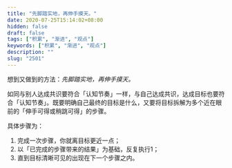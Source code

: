 ```yaml
---
title: "先脚踏实地，再伸手摸天。"
date: 2020-07-25T15:14:02+08:00
hidden: false
draft: false
tags: ["积累", "渐进", "观点"]
keywords: ["积累", "渐进", "观点"]
description: ""
slug: "2501"
---
```


想到又做到的方法：*先脚踏实地，再伸手摸天。*

如同与别人达成共识要符合「认知节奏」一样，与自己达成共识，达成目标也要符合「认知节奏」。既要明确自己最终的目标是什么，又要将目标拆解为多个近在眼前的「伸手可得或稍跳可得」的步骤。

具体步骤为：

1. 完成一次步骤，你就离目标更近一点；
2. 以「已完成的步骤带来的结果」为基础，反复执行1；
3. 直到目标清晰可见的出现在下一个步骤之内。
